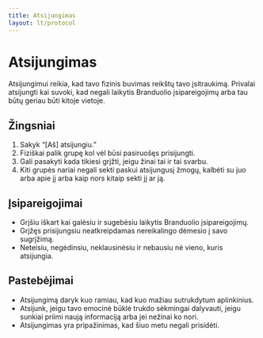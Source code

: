 ```yaml
---
title: Atsijungimas
layout: lt/protocol
---
```

# Atsijungimas

Atsijungimui reikia, kad tavo fizinis buvimas reikštų tavo įsitraukimą. Privalai atsijungti kai suvoki, kad negali laikytis Branduolio įsipareigojimų arba tau būtų geriau būti kitoje vietoje.

## Žingsniai

1. Sakyk “[Aš] atsijungiu.”
2. Fiziškai palik grupę kol vėl būsi pasiruošęs prisijungti.
3. Gali pasakyti kada tikiesi grįžti, jeigu žinai tai ir tai svarbu.
4. Kiti grupės nariai negali sekti paskui atsijungusį žmogų, kalbėti su juo arba apie jį arba kaip nors kitaip sekti jį ar ją.

## Įsipareigojimai

* Grįšiu iškart kai galėsiu ir sugebėsiu laikytis Branduolio įsipareigojimų.
* Grįžęs prisijungsiu neatkreipdamas nereikalingo dėmesio į savo sugrįžimą.
* Neteisiu, negėdinsiu, neklausinėsiu ir nebausiu nė vieno, kuris atsijungia.

## Pastebėjimai

* Atsijungimą daryk kuo ramiau, kad kuo mažiau sutrukdytum aplinkinius.
* Atsijunk, jeigu tavo emocinė būklė trukdo sėkmingai dalyvauti, jeigu sunkiai priimi naują informaciją arba jei nežinai ko nori.
* Atsijungimas yra pripažinimas, kad šiuo metu negali prisidėti.
